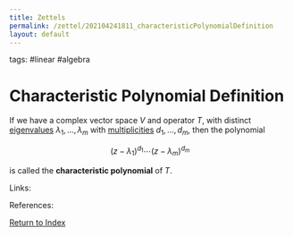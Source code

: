 ```yaml
---
title: Zettels
permalink: /zettel/202104241811_characteristicPolynomialDefinition
layout: default
---
```

tags: #linear #algebra

# Characteristic Polynomial Definition

If we have a complex vector space $V$ and operator $T$, with distinct [eigenvalues](202102120912_eigenvalueDefinition) 
$\lambda_1, \ldots, \lambda_m$ with [multiplicities](202104241520_multiplictyDefinitionEigenvalue) $d_1, \ldots, d_m$, then the polynomial

$$
(z - \lambda_1)^{d_1} \cdots (z - \lambda_m)^{d_m}
$$

is called the **characteristic polynomial** of $T$.

Links: 

References: 

[Return to Index](index)
